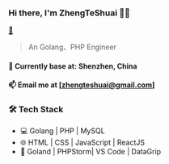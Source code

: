 ### Hi there, I'm ZhengTeShuai 👨‍💻

[📧](https://github.com/kautukkundan/Awesome-Profile-README-templates/blob/master/dynamic-realtime/jiangzhiguo2010@live.com)

> An Golang、PHP Engineer

#### 📍 Currently base at: Shenzhen, China  

#### 📫  Email me at [zhengteshuai@gmail.com]

### 🛠 Tech Stack

- 💻  Golang | PHP | MySQL
- 🌐  HTML | CSS | JavaScript | ReactJS
- 🔧  Goland | PHPStorm| VS Code | DataGrip
